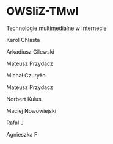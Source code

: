 # OWSIiZ-TMwI
Technologie multimedialne w Internecie

Karol Chlasta

Arkadiusz Gilewski

Mateusz Przydacz

Michał Czuryłło

Mateusz Przydacz

Norbert Kulus

Maciej Nowowiejski

Rafal J

Agnieszka F 
